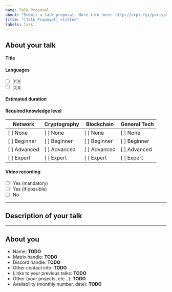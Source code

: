 ```yaml
---
name: Talk Proposal
about: "Submit a talk proposal. More info here: http://crpt.fyi/parisp2p-cfp"
title: "[Talk Proposal] <title>"
labels: talk
---
```


## About your talk

#### Title

<!-- Simple and concise title that would fit on your first slide. -->

#### Languages

<!-- You can select both languages and the community will chose for you. :) -->
- [ ] 🇫🇷
- [ ] 🇬🇧

#### Estimated duration

<!-- Mention the estimated duration of the presentation: ~20 min, < 10 min, > 30 min, etc... -->

#### Required knowledge level

<!-- Give an idea of the required skills to follow the presentation according to the topics covered and the time allocated to present the different technical concepts. -->
  
| Network      | Cryptography | Blockchain   | General Tech |
| ------------ | ------------ | ------------ | ------------ |
| [ ] None     | [ ] None     | [ ] None     | [ ] None     |
| [ ] Beginner | [ ] Beginner | [ ] Beginner | [ ] Beginner |
| [ ] Advanced | [ ] Advanced | [ ] Advanced | [ ] Advanced |
| [ ] Expert   | [ ] Expert   | [ ] Expert   | [ ] Expert   |

#### Video recording

<!--- The videos will then be made available along with their slides in a dedicated section of the [p2p.paris](https://p2p.paris "p2p.paris") website. -->

- [ ] Yes (mandatory)
- [ ] Yes (if possible)
- [ ] No

---

## Description of your talk

<!-- Describe in detail the topics that will be covered during your talk:
- Will specific technos be discussed / presented? If so, which ones?
- Will you present a project? If so, is it yours / are you part of the team leading it or not? Is it an open-source project? A commercial project? At what stage of its realization is it? etc...
- To what extent do you intend to explore the topics covered?

You can also provide a plan of the presentation by chapter. -->

---

## About you

<!-- Replace or remove the TODO -->

* Name: **TODO** 
* Matrix handle: **TODO** 
* Discord handle: **TODO**  
* Other contact info: **TODO** 
* Links to your previous talks: **TODO** 
* Other (your projects, etc...): **TODO** 
* Availability (monthly number, date): **TODO** 
